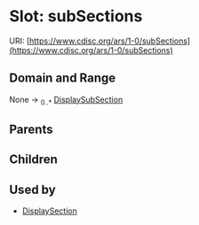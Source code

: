 
# Slot: subSections




URI: [https://www.cdisc.org/ars/1-0/subSections](https://www.cdisc.org/ars/1-0/subSections)


## Domain and Range

None &#8594;  <sub>0..\*</sub> [DisplaySubSection](DisplaySubSection.md)

## Parents


## Children


## Used by

 * [DisplaySection](DisplaySection.md)
